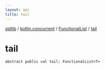 ```yaml
---
layout: api
title: tail
---
```

[stdlib](../../index.html) / [kotlin.concurrent](../index.html) / [FunctionalList](index.html) / [tail](tail.html)

# tail

```
abstract public val tail: FunctionalList<T>
```
